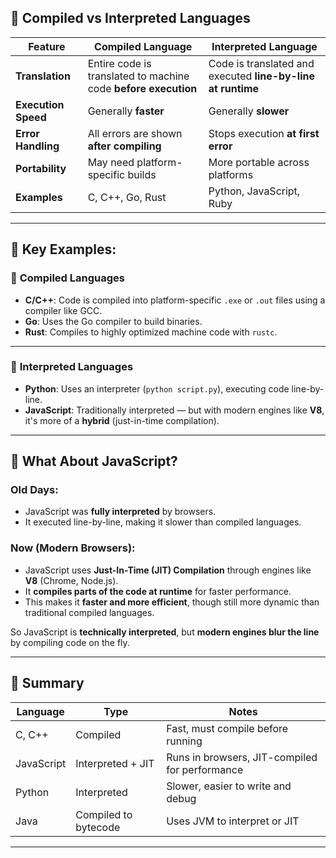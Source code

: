 ## 🧵 Compiled vs Interpreted Languages

| Feature                 | **Compiled Language**                  | **Interpreted Language**               |
|-------------------------|----------------------------------------|----------------------------------------|
| **Translation**         | Entire code is translated to machine code **before execution** | Code is translated and executed **line-by-line at runtime** |
| **Execution Speed**     | Generally **faster**                   | Generally **slower**                   |
| **Error Handling**      | All errors are shown **after compiling** | Stops execution **at first error**     |
| **Portability**         | May need platform-specific builds      | More portable across platforms         |
| **Examples**            | C, C++, Go, Rust                       | Python, JavaScript, Ruby               |

---

## 🧪 Key Examples:

### 🔹 **Compiled Languages**
- **C/C++**: Code is compiled into platform-specific `.exe` or `.out` files using a compiler like GCC.
- **Go**: Uses the Go compiler to build binaries.
- **Rust**: Compiles to highly optimized machine code with `rustc`.

---

### 🔸 **Interpreted Languages**
- **Python**: Uses an interpreter (`python script.py`), executing code line-by-line.
- **JavaScript**: Traditionally interpreted — but with modern engines like **V8**, it's more of a **hybrid** (just-in-time compilation).

---

## 🧠 What About **JavaScript**?

### Old Days:
- JavaScript was **fully interpreted** by browsers.
- It executed line-by-line, making it slower than compiled languages.

### Now (Modern Browsers):
- JavaScript uses **Just-In-Time (JIT) Compilation** through engines like **V8** (Chrome, Node.js).
- It **compiles parts of the code at runtime** for faster performance.
- This makes it **faster and more efficient**, though still more dynamic than traditional compiled languages.

So JavaScript is **technically interpreted**, but **modern engines blur the line** by compiling code on the fly.

---

## 🔧 Summary

| Language      | Type              | Notes                                              |
|---------------|-------------------|----------------------------------------------------|
| C, C++        | Compiled          | Fast, must compile before running                  |
| JavaScript    | Interpreted + JIT | Runs in browsers, JIT-compiled for performance     |
| Python        | Interpreted       | Slower, easier to write and debug                  |
| Java          | Compiled to bytecode | Uses JVM to interpret or JIT                      |

---